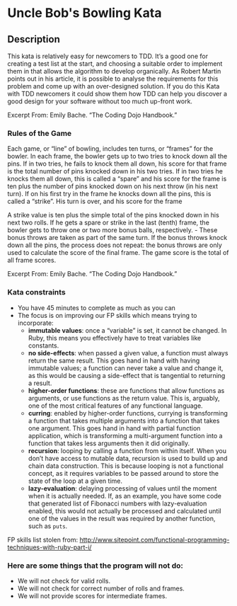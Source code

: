 # Uncle Bob's Bowling Kata

## Description

This kata is relatively easy for newcomers to TDD. It’s a good one for creating a test list at the start, and choosing a suitable order to implement them in that allows the algorithm to develop organically.
As Robert Martin points out in his article, it is possible to analyse the requirements for this problem and come up with an over-designed solution. If you do this Kata with TDD newcomers it could show them how TDD can help you discover a good design for your software without too much up-front work.

Excerpt From: Emily Bache. “The Coding Dojo Handbook.”

### Rules of the Game

Each game, or “line” of bowling, includes ten turns, or “frames” for the bowler.
In each frame, the bowler gets up to two tries to knock down all the pins.
If in two tries, he fails to knock them all down, his score for that frame is the total number of pins knocked down in his two tries.
If in two tries he knocks them all down, this is called a “spare” and his score for the frame is ten plus the number of pins knocked down on his next throw (in his next turn).
If on his first try in the frame he knocks down all the pins, this is called a “strike”. His turn is over, and his score for the frame

A strike value is ten plus the simple total of the pins knocked down in his next two rolls.
If he gets a spare or strike in the last (tenth) frame, the bowler gets to throw one or two more bonus balls, respectively. - These bonus throws are taken as part of the same turn. If the bonus throws knock down all the pins, the process does not repeat: the bonus throws are only used to calculate the score of the final frame.
The game score is the total of all frame scores.

Excerpt From: Emily Bache. “The Coding Dojo Handbook.”

### Kata constraints

* You have 45 minutes to complete as much as you can
* The focus is on improving our FP skills which means trying to incorporate:
  * **immutable values**: once a “variable” is set, it cannot be changed. In Ruby, this means you effectively have to treat variables like constants.
  * **no side-effects**: when passed a given value, a function must always return the same result. This goes hand in hand with having immutable values; a function can never take a value and change it, as this would be causing a side-effect that is tangential to returning a result.
  * **higher-order functions**: these are functions that allow functions as arguments, or use functions as the return value. This is, arguably, one of the most critical features of any functional language.
  * **curring**: enabled by higher-order functions, currying is transforming a function that takes multiple arguments into a function that takes one argument. This goes hand in hand with partial function application, which is transforming a multi-argument function into a function that takes less arguments then it did originally.
  * **recursion**: looping by calling a function from within itself. When you don’t have access to mutable data, recursion is used to build up and chain data construction. This is because looping is not a functional concept, as it requires variables to be passed around to store the state of the loop at a given time.
  * **lazy-evaluation**: delaying processing of values until the moment when it is actually needed. If, as an example, you have some code that generated list of Fibonacci numbers with lazy-evaluation enabled, this would not actually be processed and calculated until one of the values in the result was required by another function, such as `puts`.

FP skills list stolen from: http://www.sitepoint.com/functional-programming-techniques-with-ruby-part-i/

### Here are some things that the program will not do:

* We will not check for valid rolls.
* We will not check for correct number of rolls and frames.
* We will not provide scores for intermediate frames.